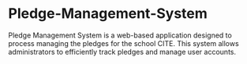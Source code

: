 # Pledge-Management-System
Pledge Management System is a web-based application designed to process managing the pledges for the school CITE. This system allows administrators to efficiently track pledges and manage user accounts.
